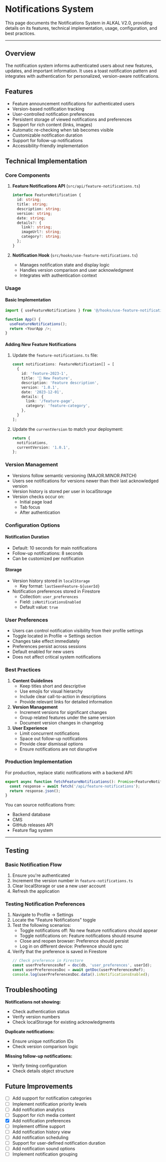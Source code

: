 # Notifications System

This page documents the Notifications System in ALKAL V2.0, providing details on its features, technical implementation, usage, configuration, and best practices.

---

## Overview
The notification system informs authenticated users about new features, updates, and important information. It uses a toast notification pattern and integrates with authentication for personalized, version-aware notifications.

## Features
- Feature announcement notifications for authenticated users
- Version-based notification tracking
- User-controlled notification preferences
- Persistent storage of viewed notifications and preferences
- Support for rich content (links, images)
- Automatic re-checking when tab becomes visible
- Customizable notification duration
- Support for follow-up notifications
- Accessibility-friendly implementation

## Technical Implementation

### Core Components

1. **Feature Notifications API** (`src/api/feature-notifications.ts`)
   ```typescript
   interface FeatureNotification {
     id: string;
     title: string;
     description: string;
     version: string;
     date: string;
     details?: {
       link?: string;
       imageUrl?: string;
       category?: string;
     };
   }
   ```

2. **Notification Hook** (`src/hooks/use-feature-notifications.ts`)
   - Manages notification state and display logic
   - Handles version comparison and user acknowledgment
   - Integrates with authentication context

### Usage

#### Basic Implementation
```typescript
import { useFeatureNotifications } from '@/hooks/use-feature-notifications';

function App() {
  useFeatureNotifications();
  return <YourApp />;
}
```

#### Adding New Feature Notifications
1. Update the `feature-notifications.ts` file:
   ```typescript
   const notifications: FeatureNotification[] = [
     {
       id: 'feature-2023-1',
       title: '🎥 New Feature',
       description: 'Feature description',
       version: '1.0.1',
       date: '2023-12-01',
       details: {
         link: '/feature-page',
         category: 'feature-category',
       },
     }
   ];
   ```
2. Update the `currentVersion` to match your deployment:
   ```typescript
   return {
     notifications,
     currentVersion: '1.0.1',
   };
   ```

### Version Management
- Versions follow semantic versioning (MAJOR.MINOR.PATCH)
- Users see notifications for versions newer than their last acknowledged version
- Version history is stored per user in localStorage
- Version checks occur on:
  - Initial page load
  - Tab focus
  - After authentication

### Configuration Options

#### Notification Duration
- Default: 10 seconds for main notifications
- Follow-up notifications: 8 seconds
- Can be customized per notification

#### Storage
- Version history stored in `localStorage`
  - Key format: `lastSeenFeature-${userId}`
- Notification preferences stored in Firestore
  - Collection: `user_preferences`
  - Field: `isNotificationsEnabled`
  - Default value: `true`

### User Preferences
- Users can control notification visibility from their profile settings
- Toggle located in Profile → Settings section
- Changes take effect immediately
- Preferences persist across sessions
- Default enabled for new users
- Does not affect critical system notifications

### Best Practices

1. **Content Guidelines**
   - Keep titles short and descriptive
   - Use emojis for visual hierarchy
   - Include clear call-to-action in descriptions
   - Provide relevant links for detailed information
2. **Version Management**
   - Increment versions for significant changes
   - Group related features under the same version
   - Document version changes in changelog
3. **User Experience**
   - Limit concurrent notifications
   - Space out follow-up notifications
   - Provide clear dismissal options
   - Ensure notifications are not disruptive

### Production Implementation
For production, replace static notifications with a backend API:
```typescript
export async function fetchFeatureNotifications(): Promise<FeatureNotificationResponse> {
  const response = await fetch('/api/feature-notifications');
  return response.json();
}
```
You can source notifications from:
- Backend database
- CMS
- GitHub releases API
- Feature flag system

---

## Testing

### Basic Notification Flow
1. Ensure you're authenticated
2. Increment the version number in `feature-notifications.ts`
3. Clear localStorage or use a new user account
4. Refresh the application

### Testing Notification Preferences
1. Navigate to Profile → Settings
2. Locate the "Feature Notifications" toggle
3. Test the following scenarios:
   - Toggle notifications off: No new feature notifications should appear
   - Toggle notifications on: Feature notifications should resume
   - Close and reopen browser: Preference should persist
   - Log in on different device: Preference should sync
4. Verify that the preference is saved in Firestore
   ```typescript
   // Check preference in Firestore
   const userPreferencesRef = doc(db, 'user_preferences', userId);
   const userPreferencesDoc = await getDoc(userPreferencesRef);
   console.log(userPreferencesDoc.data().isNotificationsEnabled);
   ```

## Troubleshooting

**Notifications not showing:**
- Check authentication status
- Verify version numbers
- Check localStorage for existing acknowledgments

**Duplicate notifications:**
- Ensure unique notification IDs
- Check version comparison logic

**Missing follow-up notifications:**
- Verify timing configuration
- Check details object structure

## Future Improvements
- [ ] Add support for notification categories
- [ ] Implement notification priority levels
- [ ] Add notification analytics
- [ ] Support for rich media content
- [x] Add notification preferences
- [ ] Implement offline support
- [ ] Add notification history view
- [ ] Add notification scheduling
- [ ] Support for user-defined notification duration
- [ ] Add notification sound options
- [ ] Implement notification grouping
